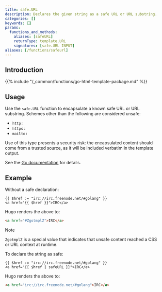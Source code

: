 ```yaml
---
title: safe.URL
description: Declares the given string as a safe URL or URL substring.
categories: []
keywords: []
params:
  functions_and_methods:
    aliases: [safeURL]
    returnType: template.URL
    signatures: [safe.URL INPUT]
aliases: [/functions/safeurl]
---
```


## Introduction

{{% include "/_common/functions/go-html-template-package.md" %}}

## Usage

Use the `safe.URL` function to encapsulate a known safe URL or URL substring. Schemes other than the following are considered unsafe:

- `http:`
- `https:`
- `mailto:`

Use of this type presents a security risk: the encapsulated content should come from a trusted source, as it will be included verbatim in the template output.

See the [Go documentation] for details.

## Example

Without a safe declaration:

```go-html-template
{{ $href := "irc://irc.freenode.net/#golang" }}
<a href="{{ $href }}">IRC</a>
```

Hugo renders the above to:

```html
<a href="#ZgotmplZ">IRC</a>
```

> [!note]
> `ZgotmplZ` is a special value that indicates that unsafe content reached a CSS or URL context at runtime.

To declare the string as safe:

```go-html-template
{{ $href := "irc://irc.freenode.net/#golang" }}
<a href="{{ $href | safeURL }}">IRC</a>
```

Hugo renders the above to:

```html
<a href="irc://irc.freenode.net/#golang">IRC</a>
```

[Go documentation]: https://pkg.go.dev/html/template#URL
